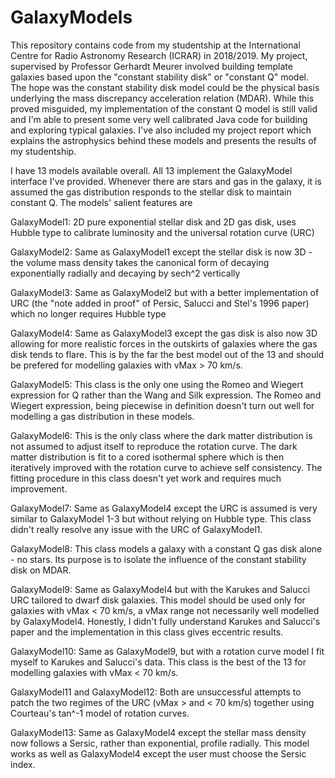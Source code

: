 # GalaxyModels
This repository contains code from my studentship at the International Centre for Radio Astronomy Research (ICRAR) in 2018/2019. My project, supervised by Professor Gerhardt Meurer involved building template galaxies based upon the "constant stability disk" or "constant Q" model. The hope was the constant stability disk model could be the physical basis underlying the mass discrepancy acceleration relation (MDAR). While this proved misguided, my implementation of the constant Q model is still valid and I'm able to present some very well calibrated Java code for building and exploring typical galaxies. I've also included my project report which explains the astrophysics behind these models and presents the results of my studentship.

I have 13 models available overall. All 13 implement the GalaxyModel interface I've provided. Whenever there are stars and gas in the galaxy, it is assumed the gas distribution responds to the stellar disk to maintain constant Q. The models' salient features are

GalaxyModel1: 2D pure exponential stellar disk and 2D gas disk, uses Hubble type to calibrate luminosity and the universal rotation curve (URC)

GalaxyModel2: Same as GalaxyModel1 except the stellar disk is now 3D - the volume mass density takes the canonical form of decaying exponentially radially and decaying by sech^2 vertically

GalaxyModel3: Same as GalaxyModel2 but with a better implementation of URC (the "note added in proof" of Persic, Salucci and Stel's 1996 paper) which no longer requires Hubble type

GalaxyModel4: Same as GalaxyModel3 except the gas disk is also now 3D allowing for more realistic forces in the outskirts of galaxies where the gas disk tends to flare. This is by the far the best model out of the 13 and should be prefered for modelling galaxies with vMax > 70 km/s.

GalaxyModel5: This class is the only one using the Romeo and Wiegert expression for Q rather than the Wang and Silk expression. The Romeo and Wiegert expression, being piecewise in definition doesn't turn out well for modelling a gas distribution in these models.

GalaxyModel6: This is the only class where the dark matter distribution is not assumed to adjust itself to reproduce the rotation curve. The dark matter distribution is fit to a cored isothermal sphere which is then iteratively improved with the rotation curve to achieve self consistency. The fitting procedure in this class doesn't yet work and requires much improvement.

GalaxyModel7: Same as GalaxyModel4 except the URC is assumed is very similar to GalaxyModel 1-3 but without relying on Hubble type. This class didn't really resolve any issue with the URC of GalaxyModel1.

GalaxyModel8: This class models a galaxy with a constant Q gas disk alone - no stars. Its purpose is to isolate the influence of the constant stability disk on MDAR. 

GalaxyModel9: Same as GalaxyModel4 but with the Karukes and Salucci URC tailored to dwarf disk galaxies. This model should be used only for galaxies with vMax < 70 km/s, a vMax range not necessarily well modelled by GalaxyModel4. Honestly, I didn't fully understand Karukes and Salucci's paper and the implementation in this class gives eccentric results.

GalaxyModel10: Same as GalaxyModel9, but with a rotation curve model I fit myself to Karukes and Salucci's data. This class is the best of the 13 for modelling galaxies with vMax < 70 km/s.

GalaxyModel11 and GalaxyModel12: Both are unsuccessful attempts to patch the two regimes of the URC (vMax > and < 70 km/s) together using Courteau's tan^-1 model of rotation curves.

GalaxyModel13: Same as GalaxyModel4 except the stellar mass density now follows a Sersic, rather than exponential, profile radially. This model works as well as GalaxyModel4 except the user must choose the Sersic index. 
